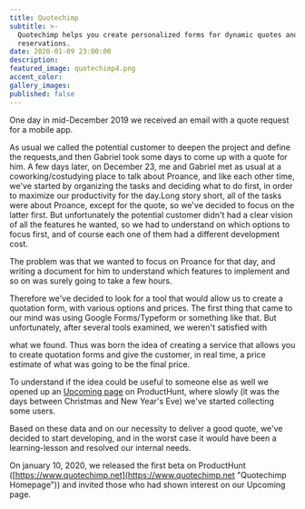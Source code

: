```yaml
---
title: Quotechimp
subtitle: >-
  Quotechimp helps you create personalized forms for dynamic quotes and
  reservations.
date: 2020-01-09 23:00:00
description:
featured_image: quotechimp4.png
accent_color:
gallery_images:
published: false
---
```


One day in mid-December 2019 we received an email with a quote request for a mobile app.

As usual we called the potential customer to deepen the project and define the requests,and then Gabriel took some days to come up with a quote for him. A few days later, on December 23, me and Gabriel met as usual at a coworking/costudying place to talk about Proance, and like each other time, we've started by organizing the tasks and deciding what to do first, in order to maximize our productivity for the day.Long story short, all of the tasks were about Proance, except for the quote, so we've decided to focus on the latter first. But unfortunately the potential customer didn't had a clear vision of all the features he wanted, so we had to understand on which options to focus first, and of course each one of them had a different development cost.

The problem was that we wanted to focus on Proance for that day, and writing a document for him to understand which features to implement and so on was surely going to take a few hours.

Therefore we've decided to look for a tool that would allow us to create a quotation form, with various options and prices. The first thing that came to our mind was using Google Forms/Typeform or something like that. But unfortunately, after several tools examined, we weren't satisfied with

what we found. Thus was born the idea of creating a service that allows you to create quotation forms and give the customer, in real time, a price estimate of what was going to be the final price.

To understand if the idea could be useful to someone else as well we opened up an [Upcoming page](https://www.producthunt.com/upcoming/quotechimp "Quotechimp's Upcoming page") on ProductHunt, where slowly (it was the days between Christmas and New Year's Eve) we've started collecting some users.

Based on these data and on our necessity to deliver a good quote, we've decided to start developing, and in the worst case it would have been a learning-lesson and resolved our internal needs.

On january 10, 2020, we released the first beta on ProductHunt ([https://www.quotechimp.net](https://www.quotechimp.net "Quotechimp Homepage")) and invited those who had shown interest on our Upcoming page.